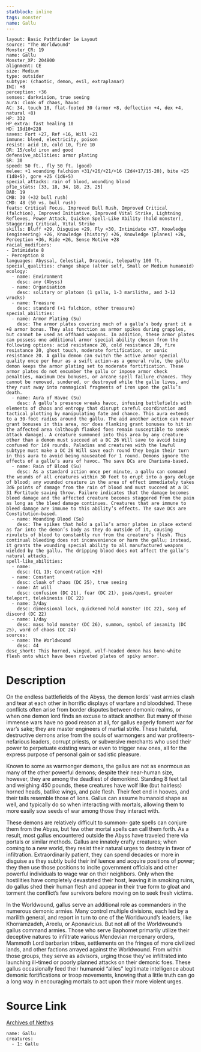 ```yaml
---
statblock: inline
tags: monster
name: Gallu
---
```

```statblock
layout: Basic Pathfinder 1e Layout
source: "The Worldwound"
Monster_CR: 19
name: Gallu
Monster_XP: 204800
alignment: CE
size: Medium
type: outsider
subtype: (chaotic, demon, evil, extraplanar)
INI: +8
perception: +36
senses: darkvision, true seeing
aura: cloak of chaos, havoc
AC: 34, touch 18, flat-footed 30 (armor +8, deflection +4, dex +4, natural +8)
HP: 332
HP_extra: fast healing 10
HD: 19d10+228
saves: Fort +27, Ref +16, Will +21
immune: bleed, electricity, poison
resist: acid 10, cold 10, fire 10
DR: 15/cold iron and good
defensive_abilities: armor plating
SR: 30
speed: 50 ft., fly 50 ft. (good)
melee: +1 wounding falchion +31/+26/+21/+16 (2d4+17/15-20), bite +25 (1d8+5), gore +25 (1d6+5)
special_attacks: rain of blood, wounding blood
pf1e_stats: [33, 18, 34, 18, 23, 25]
BAB: 19
CMB: 30 (+32 bull rush)
CMD: 48 (50 vs. bull rush)
feats: Critical Focus, Improved Bull Rush, Improved Critical (falchion), Improved Initiative, Improved Vital Strike, Lightning Reflexes, Power Attack, Quicken Spell-Like Ability (hold monster), Staggering Critical, Vital Strike
skills: Bluff +29, Disguise +29, Fly +30, Intimidate +37, Knowledge (engineering) +26, Knowledge (history) +26, Knowledge (planes) +26, Perception +36, Ride +26, Sense Motive +28
racial_modifiers:
- Intimidate 8
- Perception 8
languages: Abyssal, Celestial, Draconic, telepathy 100 ft.
special_qualities: change shape (alter self, Small or Medium humanoid)
ecology:
  - name: Environment
    desc: any (Abyss)
  - name: Organisation
    desc: solitary or platoon (1 gallu, 1-3 mariliths, and 3-12 vrocks)
  - name: Treasure
    desc: standard (+1 falchion, other treasure)
special_abilities:
  - name: Armor Plating (Su)
    desc: The armor plates covering much of a gallu’s body grant it a +8 armor bonus. They also function as armor spikes during grapples, but cannot be used as offhand weapons. In addition, these armor plates can possess one additional armor special ability chosen from the following options: acid resistance 20, cold resistance 20, fire resistance 20, ghost touch, moderate fortification, or sonic resistance 20. A gallu demon can switch the active armor special quality once per hour as a swift action-as a general rule, the gallu demon keeps the armor plating set to moderate fortification. These armor plates do not encumber the gallu or impose armor check penalties, maximum Dex bonuses, or arcane spell failure chances. They cannot be removed, sundered, or destroyed while the gallu lives, and they rust away into nonmagical fragments of iron upon the gallu’s death.
  - name: Aura of Havoc (Su)
    desc: A gallu’s presence wreaks havoc, infusing battlefields with elements of chaos and entropy that disrupt careful coordination and tactical plotting by manipulating fate and chance. This aura extends to a 30-foot radius around the gallu. The aid another action can never grant bonuses in this area, nor does flanking grant bonuses to hit in the affected area (although flanked foes remain susceptible to sneak attack damage). A creature summoned into this area by any creature other than a demon must succeed at a DC 26 Will save to avoid being confused for 1d4 rounds. Paladins and creatures with the lawful subtype must make a DC 26 Will save each round they begin their turn in this aura to avoid being nauseated for 1 round. Demons ignore the effects of a gallu’s aura of havoc. The save DCs are Charisma-based.
  - name: Rain of Blood (Su)
    desc: As a standard action once per minute, a gallu can command the wounds of all creatures within 30 feet to erupt into a gory deluge of blood; any wounded creature in the area of effect immediately takes 3d6 points of damage from the rain of blood and must succeed at a DC 31 Fortitude saving throw. Failure indicates that the damage becomes bleed damage and the affected creature becomes staggered from the pain as long as the bleed damage continues. Creatures that are immune to bleed damage are immune to this ability’s effects. The save DCs are Constitution-based.
  - name: Wounding Blood (Su)
    desc: The spikes that hold a gallu’s armor plates in place extend as far into the demon’s body as they do outside of it, causing rivulets of blood to constantly run from the creature’s flesh. This continual bleeding does not inconvenience or harm the gallu; instead, it grants the wounding special ability to all manufactured weapons wielded by the gallu. The dripping blood does not affect the gallu’s natural attacks.
spell-like_abilities:
  - name:
    desc: (CL 19; Concentration +26)
  - name: Constant
    desc: cloak of chaos (DC 25), true seeing
  - name: At will
    desc: confusion (DC 21), fear (DC 21), geas/quest, greater teleport, telekinesis (DC 22)
  - name: 3/day
    desc: dimensional lock, quickened hold monster (DC 22), song of discord (DC 22)
  - name: 1/day
    desc: mass hold monster (DC 26), summon, symbol of insanity (DC 25), word of chaos (DC 24)
sources:
  - name: The Worldwound
    desc: 44
desc_short: This horned, winged, wolf-headed demon has bone-white flesh onto which have been riveted plates of spiky armor. 
```
# Description
On the endless battlefields of the Abyss, the demon lords’ vast armies clash and tear at each other in horrific displays of warfare and bloodshed. These conflicts often arise from border disputes between demonic realms, or when one demon lord finds an excuse to attack another. But many of these immense wars have no good reason at all, for gallus eagerly foment war for war’s sake; they are master engineers of martial strife. These hateful, destructive demons arise from the souls of warmongers and war profiteers-nefarious leaders, corrupt priests, or subversive merchants who used their power to perpetuate existing wars or even to trigger new ones, all for the express purpose of personal gain or sadistic pleasure. 

Known to some as warmonger demons, the gallus are not as enormous as many of the other powerful demons; despite their near-human size, however, they are among the deadliest of demonkind. Standing 8 feet tall and weighing 450 pounds, these creatures have wolf like (but hairless) horned heads, batlike wings, and pale flesh. Their feet end in hooves, and their tails resemble those of lions. Gallus can assume humanoid shape as well, and typically do so when interacting with mortals, allowing them to more easily sow seeds of war among those they interact with. 

These demons are relatively difficult to summon- gate spells can conjure them from the Abyss, but few other mortal spells can call them forth. As a result, most gallus encountered outside the Abyss have traveled there via portals or similar methods. Gallus are innately crafty creatures; when coming to a new world, they resist their natural urges to destroy in favor of infiltration. Extraordinarily patient, they can spend decades or more in disguise as they subtly build their inf luence and acquire positions of power; they then use those positions to incite government officials and other powerful individuals to wage war on their neighbors. Only when the hostilities have completely devastated their host, leaving it in smoking ruins, do gallus shed their human flesh and appear in their true form to gloat and torment the conflict’s few survivors before moving on to seek fresh victims. 

In the Worldwound, gallus serve an additional role as commanders in the numerous demonic armies. Many control multiple divisions, each led by a marilith general, and report in turn to one of the Worldwound’s leaders, like Khorramzadeh, Areelu, or Aponavicius. But not all of the Worldwound’s gallus command armies. Those who serve Baphomet primarily utilize their deceptive natures to infiltrate various Mendevian mercenary orders, Mammoth Lord barbarian tribes, settlements on the fringes of more civilized lands, and other factions arrayed against the Worldwound. From within those groups, they serve as advisors, urging those they’ve infiltrated into launching ill-timed or poorly planned attacks on their demonic foes. These gallus occasionally feed their humanoid “allies” legitimate intelligence about demonic fortifications or troop movements, knowing that a little truth can go a long way in encouraging mortals to act upon their more violent urges.
# Source Link
[Archives of Nethys](https://aonprd.com/MonsterDisplay.aspx?ItemName=Gallu)
```encounter-table
name: Gallu
creatures:
  - 1: Gallu
```
